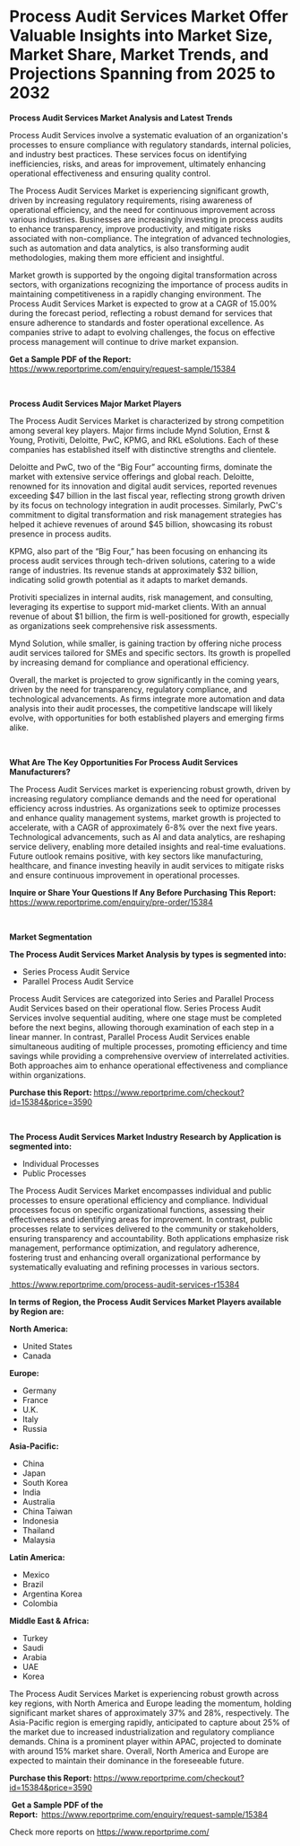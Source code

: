 <p><h1>Process Audit Services Market Offer Valuable Insights into Market Size, Market Share, Market Trends, and Projections Spanning from 2025 to 2032</h1></p><p><strong>Process Audit Services Market Analysis and Latest Trends</strong></p>
<p><p>Process Audit Services involve a systematic evaluation of an organization's processes to ensure compliance with regulatory standards, internal policies, and industry best practices. These services focus on identifying inefficiencies, risks, and areas for improvement, ultimately enhancing operational effectiveness and ensuring quality control.</p><p>The Process Audit Services Market is experiencing significant growth, driven by increasing regulatory requirements, rising awareness of operational efficiency, and the need for continuous improvement across various industries. Businesses are increasingly investing in process audits to enhance transparency, improve productivity, and mitigate risks associated with non-compliance. The integration of advanced technologies, such as automation and data analytics, is also transforming audit methodologies, making them more efficient and insightful.</p><p>Market growth is supported by the ongoing digital transformation across sectors, with organizations recognizing the importance of process audits in maintaining competitiveness in a rapidly changing environment. The Process Audit Services Market is expected to grow at a CAGR of 15.00% during the forecast period, reflecting a robust demand for services that ensure adherence to standards and foster operational excellence. As companies strive to adapt to evolving challenges, the focus on effective process management will continue to drive market expansion.</p></p>
<p><strong>Get a Sample PDF of the Report:&nbsp;</strong> <a href="https://www.reportprime.com/enquiry/request-sample/15384?utm_campaign=2893&utm_medium=2&utm_source=Github&utm_content=ia&utm_term=20032025&utm_id=process-audit-services">https://www.reportprime.com/enquiry/request-sample/15384</a></p>
<p>&nbsp;</p>
<p><strong>Process Audit Services Major Market Players</strong></p>
<p><p>The Process Audit Services Market is characterized by strong competition among several key players. Major firms include Mynd Solution, Ernst & Young, Protiviti, Deloitte, PwC, KPMG, and RKL eSolutions. Each of these companies has established itself with distinctive strengths and clientele.</p><p>Deloitte and PwC, two of the “Big Four” accounting firms, dominate the market with extensive service offerings and global reach. Deloitte, renowned for its innovation and digital audit services, reported revenues exceeding $47 billion in the last fiscal year, reflecting strong growth driven by its focus on technology integration in audit processes. Similarly, PwC's commitment to digital transformation and risk management strategies has helped it achieve revenues of around $45 billion, showcasing its robust presence in process audits.</p><p>KPMG, also part of the “Big Four,” has been focusing on enhancing its process audit services through tech-driven solutions, catering to a wide range of industries. Its revenue stands at approximately $32 billion, indicating solid growth potential as it adapts to market demands.</p><p>Protiviti specializes in internal audits, risk management, and consulting, leveraging its expertise to support mid-market clients. With an annual revenue of about $1 billion, the firm is well-positioned for growth, especially as organizations seek comprehensive risk assessments.</p><p>Mynd Solution, while smaller, is gaining traction by offering niche process audit services tailored for SMEs and specific sectors. Its growth is propelled by increasing demand for compliance and operational efficiency.</p><p>Overall, the market is projected to grow significantly in the coming years, driven by the need for transparency, regulatory compliance, and technological advancements. As firms integrate more automation and data analysis into their audit processes, the competitive landscape will likely evolve, with opportunities for both established players and emerging firms alike.</p></p>
<p>&nbsp;</p>
<p><strong>What Are The Key Opportunities For Process Audit Services Manufacturers?</strong></p>
<p><p>The Process Audit Services market is experiencing robust growth, driven by increasing regulatory compliance demands and the need for operational efficiency across industries. As organizations seek to optimize processes and enhance quality management systems, market growth is projected to accelerate, with a CAGR of approximately 6-8% over the next five years. Technological advancements, such as AI and data analytics, are reshaping service delivery, enabling more detailed insights and real-time evaluations. Future outlook remains positive, with key sectors like manufacturing, healthcare, and finance investing heavily in audit services to mitigate risks and ensure continuous improvement in operational processes.</p></p>
<p><strong>Inquire or Share Your Questions If Any Before Purchasing This Report:</strong> <a href="https://www.reportprime.com/enquiry/pre-order/15384?utm_campaign=2893&utm_medium=2&utm_source=Github&utm_content=ia&utm_term=20032025&utm_id=process-audit-services">https://www.reportprime.com/enquiry/pre-order/15384</a></p>
<p>&nbsp;</p>
<p><strong>Market Segmentation</strong></p>
<p><strong>The Process Audit Services Market Analysis by types is segmented into:</strong></p>
<p><ul><li>Series Process Audit Service</li><li>Parallel Process Audit Service</li></ul></p>
<p><p>Process Audit Services are categorized into Series and Parallel Process Audit Services based on their operational flow. Series Process Audit Services involve sequential auditing, where one stage must be completed before the next begins, allowing thorough examination of each step in a linear manner. In contrast, Parallel Process Audit Services enable simultaneous auditing of multiple processes, promoting efficiency and time savings while providing a comprehensive overview of interrelated activities. Both approaches aim to enhance operational effectiveness and compliance within organizations.</p></p>
<p><strong>Purchase this Report:&nbsp;</strong><a href="https://www.reportprime.com/checkout?id=15384&price=3590&utm_campaign=2893&utm_medium=2&utm_source=Github&utm_content=ia&utm_term=20032025&utm_id=process-audit-services">https://www.reportprime.com/checkout?id=15384&price=3590</a></p>
<p>&nbsp;</p>
<p><strong>The Process Audit Services Market Industry Research by Application is segmented into:</strong></p>
<p><ul><li>Individual Processes</li><li>Public Processes</li></ul></p>
<p><p>The Process Audit Services Market encompasses individual and public processes to ensure operational efficiency and compliance. Individual processes focus on specific organizational functions, assessing their effectiveness and identifying areas for improvement. In contrast, public processes relate to services delivered to the community or stakeholders, ensuring transparency and accountability. Both applications emphasize risk management, performance optimization, and regulatory adherence, fostering trust and enhancing overall organizational performance by systematically evaluating and refining processes in various sectors.</p></p>
<p><a href="https://www.reportprime.com/process-audit-services-r15384?utm_campaign=2893&utm_medium=2&utm_source=Github&utm_content=ia&utm_term=20032025&utm_id=process-audit-services">&nbsp;https://www.reportprime.com/process-audit-services-r15384</a></p>
<p><strong>In terms of Region, the Process Audit Services Market Players available by Region are:</strong></p>
<p>
    <p> <strong> North America: </strong>
        <ul>
            <li>United States</li>
            <li>Canada</li>
        </ul>
        </p> 
    <p> <strong> Europe: </strong>
        <ul>
            <li>Germany</li>
            <li>France</li>
            <li>U.K.</li>
            <li>Italy</li>
            <li>Russia</li>
        </ul>
        </p> 
    <p> <strong> Asia-Pacific: </strong>
        <ul>
            <li>China</li>
            <li>Japan</li>
            <li>South Korea</li>
            <li>India</li>
            <li>Australia</li>
            <li>China Taiwan</li>
            <li>Indonesia</li>
            <li>Thailand</li>
            <li>Malaysia</li>
        </ul>
        </p> 
    <p> <strong> Latin America: </strong>
        <ul>
            <li>Mexico</li>
            <li>Brazil</li>
            <li>Argentina Korea</li>
            <li>Colombia</li>
        </ul>
        </p> 
    <p> <strong> Middle East & Africa: </strong>
        <ul>
            <li>Turkey</li>
            <li>Saudi</li>
            <li>Arabia</li>
            <li>UAE</li>
            <li>Korea</li>
        </ul>
    </p>
    </p>
<p><p>The Process Audit Services Market is experiencing robust growth across key regions, with North America and Europe leading the momentum, holding significant market shares of approximately 37% and 28%, respectively. The Asia-Pacific region is emerging rapidly, anticipated to capture about 25% of the market due to increased industrialization and regulatory compliance demands. China is a prominent player within APAC, projected to dominate with around 15% market share. Overall, North America and Europe are expected to maintain their dominance in the foreseeable future.</p></p>
<p><strong>Purchase this Report: </strong><a href="https://www.reportprime.com/checkout?id=15384&price=3590&utm_campaign=2893&utm_medium=2&utm_source=Github&utm_content=ia&utm_term=20032025&utm_id=process-audit-services">https://www.reportprime.com/checkout?id=15384&price=3590</a></p>
<p>&nbsp;<strong>Get a Sample PDF of the Report:&nbsp;&nbsp;</strong><a href="https://www.reportprime.com/enquiry/request-sample/15384?utm_campaign=2893&utm_medium=2&utm_source=Github&utm_content=ia&utm_term=20032025&utm_id=process-audit-services">https://www.reportprime.com/enquiry/request-sample/15384</a></p>
<p><strong></strong></p>
<p>Check more reports on <a href="https://www.reportprime.com/?utm_campaign=2893&utm_medium=2&utm_source=Github&utm_content=ia&utm_term=20032025&utm_id=process-audit-services">https://www.reportprime.com/</a></p>